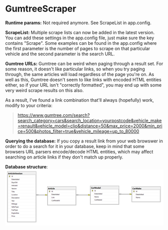 # GumtreeScraper

**Runtime params:**
Not required anymore. See ScrapeList in app.config.

**ScrapeList:**
Multiple scrape lists can now be added in the latest version. You can add these settings in the app.config file, just make sure the key contains "Scrape". Some examples can be found in the app.config where the first parameter is the number of pages to scrape on that particular vehicle and the second parameter is the search URL.

**Gumtree URLs:**
Gumtree can be weird when paging through a result set. For some reason, it doesn't like particular links, so when you try paging through, the same articles will load regardless of the page you're on. As well as this, Gumtree doesn't seem to like links with encoded HTML entities either, so if your URL isn't "correctly formatted", you may end up with some very weird scrape results on this also.

As a result, I've found a link combination that'll always (hopefully) work, modify to your criteria:

> https://www.gumtree.com/search?search_category=cars&search_location=yourpostcode&vehicle_make=renault&vehicle_model=clio&distance=50&max_price=2000&min_price=500&photos_filter=true&vehicle_mileage=up_to_80000

**Querying the database:**
If you copy a result link from your web browswer in order to do a search for it in your database, keep in mind that some browsers URL parsers encode/decode HTML entities, which may affect searching on article links if they don't match up properly.

**Database structure**:
![db](https://github.com/bodzilla/GumtreeScraper/blob/master/GumtreeScraper.DataAccess/DatabaseModel.png)
